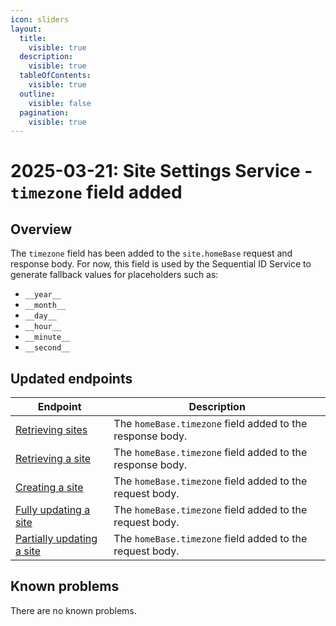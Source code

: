 ```yaml
---
icon: sliders
layout:
  title:
    visible: true
  description:
    visible: true
  tableOfContents:
    visible: true
  outline:
    visible: false
  pagination:
    visible: true
---
```

# 2025-03-21: Site Settings Service - `timezone` field added

## Overview

The `timezone` field has been added to the `site.homeBase` request and response body. For now, this field is used by the Sequential ID Service to generate fallback values for placeholders such as:
- `__year__`
- `__month__`
- `__day__`
- `__hour__`
- `__minute__`
- `__second__`

## Updated endpoints

| Endpoint                                                                                          | Description                                                 |
|---------------------------------------------------------------------------------------------------|-------------------------------------------------------------|
| [Retrieving sites](/openapi/site-settings/#operation/GET-site-settings-list-site-configurations)  | The `homeBase.timezone` field added to the response body. |
| [Retrieving a site](/openapi/site-settings/#operation/GET-site-settings-retrieve-site-config)     | The `homeBase.timezone` field added to the response body. |
| [Creating a site](/openapi/site-settings/#operation/POST-site-settings-create-site)               | The `homeBase.timezone` field added to the request body.  |
| [Fully updating a site](/openapi/site-settings/#operation/PUT-site-settings-update-site-config)   | The `homeBase.timezone` field added to the request body.  |
| [Partially updating a site](/openapi/site-settings/#operation/PATCH-site-settings-update-site)    | The `homeBase.timezone` field added to the request body.  |

## Known problems

There are no known problems.